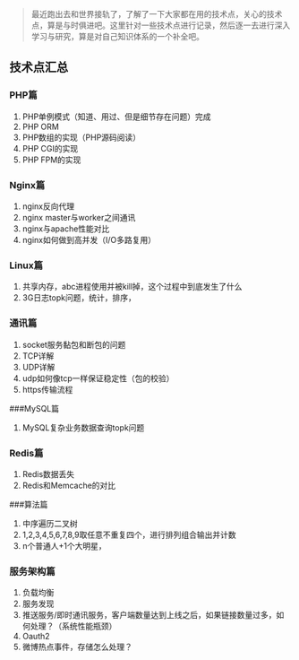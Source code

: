 > 最近跑出去和世界接轨了，了解了一下大家都在用的技术点，关心的技术点，算是与时俱进吧。这里针对一些技术点进行记录，然后逐一去进行深入学习与研究，算是对自己知识体系的一个补全吧。

## 技术点汇总

### PHP篇

1. PHP单例模式（知道、用过、但是细节存在问题）完成
2. PHP ORM
3. PHP数组的实现（PHP源码阅读）
4. PHP CGI的实现
5. PHP FPM的实现

### Nginx篇

1. nginx反向代理
2. nginx master与worker之间通讯
3. nginx与apache性能对比
4. nginx如何做到高并发（I/O多路复用）

### Linux篇

1. 共享内存，abc进程使用并被kill掉，这个过程中到底发生了什么
2. 3G日志topk问题，统计，排序，

### 通讯篇

1. socket服务黏包和断包的问题
2. TCP详解
3. UDP详解
4. udp如何像tcp一样保证稳定性（包的校验）
5. https传输流程

###MySQL篇

1. MySQL复杂业务数据查询topk问题

### Redis篇

1. Redis数据丢失
2. Redis和Memcache的对比

###算法篇

1. 中序遍历二叉树
2. 1,2,3,4,5,6,7,8,9取任意不重复四个，进行排列组合输出并计数
3. n个普通人+1个大明星，

### 服务架构篇

1. 负载均衡
2. 服务发现
3. 推送服务/即时通讯服务，客户端数量达到上线之后，如果链接数量过多，如何处理？（系统性能瓶颈）
4. Oauth2
5. 微博热点事件，存储怎么处理？



